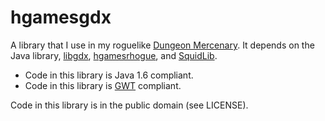 # hgamesgdx

A library that I use in my roguelike [Dungeon Mercenary](http://www.schplaf.org/hgames). It depends on the Java library, [libgdx](https://libgdx.badlogicgames.com/), [hgamesrhogue](https://github.com/smelc/hgamesrhogue), and [SquidLib](https://github.com/SquidPony/SquidLib).

* Code in this library is Java 1.6 compliant.
* Code in this library is [GWT](www.gwtproject.org/) compliant.

Code in this library is in the public domain (see LICENSE).
